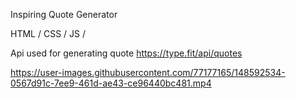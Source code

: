 Inspiring Quote Generator

HTML / CSS / JS /

Api used for generating quote https://type.fit/api/quotes


https://user-images.githubusercontent.com/77177165/148592534-0567d91c-7ee9-461d-ae43-ce96440bc481.mp4

